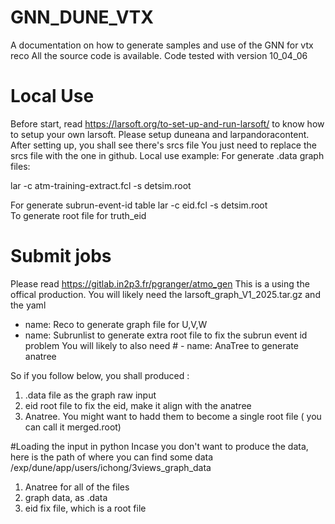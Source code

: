 # GNN_DUNE_VTX
A documentation on how to generate samples and use of the GNN for vtx reco
All the source code is available. Code tested with version 10_04_06
# Local Use
Before start, read https://larsoft.org/to-set-up-and-run-larsoft/ to know how to setup your own larsoft. 
Please setup duneana and larpandoracontent.
After setting up, you shall see there's srcs file
You just need to replace the srcs file with the one in github. 
Local use example:
For generate .data graph files:

lar -c atm-training-extract.fcl -s detsim.root

For generate subrun-event-id table
lar -c eid.fcl -s detsim.root                   
To generate root file for truth_eid


# Submit jobs
Please read https://gitlab.in2p3.fr/pgranger/atmo_gen
This is a  using the offical production.
You will likely need the larsoft_graph_V1_2025.tar.gz and the yaml
- name:         Reco to generate graph file for U,V,W
- name:         Subrunlist to generate extra root file to fix the subrun event id problem
You will likely to also need   # - name:           AnaTree to generate anatree


So if you follow below, you shall produced :
1. .data file as the graph raw input
2. eid root file to fix the eid, make it align with the anatree
3. Anatree. You might want to hadd them to become a single root file ( you can call it merged.root)


#Loading the input in python
Incase you don't want to produce the data, here is the path of where you can find some data
/exp/dune/app/users/ichong/3views_graph_data








1. Anatree for all of the files
2. graph data, as .data
3. eid fix file, which is a root file


